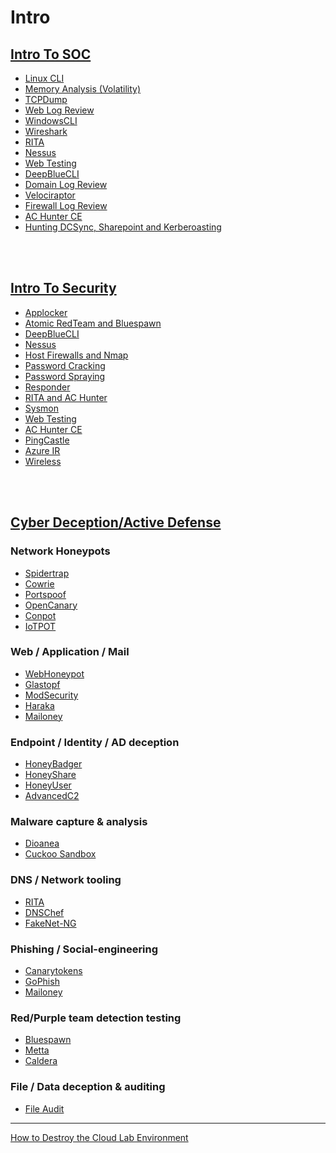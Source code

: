 # Intro
## [Intro To SOC]()

  - [Linux CLI](Tools/IntroClass/LinuxCLI/LinuxCLI.md)
  - [Memory Analysis (Volatility)](Tools/IntroClass/Memory/MemoryAnalysis(Volatility).md)
  - [TCPDump](Tools/IntroClass/TCPDump/TCPDump.md)
  - [Web Log Review](Tools/IntroClass/WebLogReview/WebLogReview.md)
  - [WindowsCLI](Tools/IntroClass/WindowsCLI/WindowsCLI.md)
  - [Wireshark](Tools/IntroClass/Wireshark/Wireshark.md)
  - [RITA](Tools/IntroClass/RITA/RITA.md)
  - [Nessus](Tools/IntroClass/nessus/Nessus.md)
  - [Web Testing](Tools/IntroClass/WebTesting/WebTesting.md)
  - [DeepBlueCLI](Tools/IntroClass/deepbluecli/DeepBlueCLI.md)
  - [Domain Log Review](Tools/IntroClass/DomainLogReview/DomainLogReview.md)
  - [Velociraptor](Tools/IntroClass/Velociraptor/Velociraptor.md)
  - [Firewall Log Review](Tools/IntroClass/FirewallLog/FirewallLog.md)
  - [AC Hunter CE](Tools/IntroClass/ACHCE/ACHunterCE.md)
  - [Hunting DCSync, Sharepoint and Kerberoasting](https://github.com/strandjs/IntroLabs/tree/master/IntroClassFiles/Tools/IntroClass/PoisoningtheWellIR-main)

<br><br>
## [Intro To Security]()

 - [Applocker](Tools/IntroClass/AppLocker/AppLocker.md)
 - [Atomic RedTeam and Bluespawn](Tools/IntroClass/bluespawnIntroClass/Bluespawn.md)
 - [DeepBlueCLI](Tools/IntroClass/deepbluecliIntroClass/DeepBlueCLI.md)
 - [Nessus](Tools/IntroClass/nessusIntroClass/Nessus.md)
 - [Host Firewalls and Nmap](Tools/IntroClass/Nmap/Nmap.md)
 - [Password Cracking](Tools/IntroClass/PasswordCracking/PasswordCracking.md)
 - [Password Spraying](Tools/IntroClass/PasswordSpray/PasswordSpray.md)
 - [Responder](Tools/IntroClass/Responder/Responder.md)
 - [RITA and AC Hunter](Tools/IntroClass/RITAIntroClass/RITA.md)
 - [Sysmon](Tools/IntroClass/Sysmon/Sysmon.md)
 - [Web Testing](Tools/IntroClass/WebTestingIntroClass/WebTesting.md)
 - [AC Hunter CE](Tools/IntroClass/ACHCEIntroClass/ACHunterCE.md)
 - [PingCastle](https://github.com/strandjs/IntroLabs/blob/master/IntroClassFiles/Tools/IntroClass/PingCastle.md)
 - [Azure IR](/IntroClassFiles/Tools/IntroClass/AZURE-MSP-WRITEUP-main/README.md)
 - [Wireless](https://github.com/strandjs/IntroLabs/blob/master/IntroClassFiles/Tools/IntroClass/Wireless.md)

<br><br>
## [Cyber Deception/Active Defense]()

### Network Honeypots
  - [Spidertrap](Tools/IntroClass/Spidertrap/Spidertrap.md)
  - [Cowrie](Tools/IntroClass/Cowrie/Cowrie.md)
  - [Portspoof](Tools/IntroClass/Portspoof/Portspoof.md)
  - [OpenCanary](/Tools/IntroClass/ADHD/openCanary.md)
  - [Conpot](/Tools/IntroClass/ADHD/conpot.md)
  - [IoTPOT](/Tools/IntroClass/ADHD/IoTPOT.md)
 
### Web / Application / Mail  
  - [WebHoneypot](Tools/IntroClass/webhoneypot/webhoneypot.md)
  - [Glastopf]()
  - [ModSecurity]()
  - [Haraka]()
  - [Mailoney]()

### Endpoint / Identity / AD deception  
  - [HoneyBadger](Tools/IntroClass/HoneyBadger_files/HoneyBadger.md)
  - [HoneyShare](Tools/IntroClass/honeyshare/HoneyShare.md)
  - [HoneyUser](Tools/IntroClass/honeyuser/honeyuser.md)
  - [AdvancedC2](Tools/IntroClass/pcap/AdvancedC2PCAPAnalysis.md)

### Malware capture & analysis
  - [Dioanea](/Tools/IntroClass/ADHD/dionaea.md)
  - [Cuckoo Sandbox]()
  
### DNS / Network tooling
  - [RITA](Tools/IntroClass/RITA_ADHD/RITA.md)
  - [DNSChef]()
  - [FakeNet-NG]()
  

### Phishing / Social-engineering  
  - [Canarytokens](Tools/IntroClass/canarytokens/Canarytokens.md)
  - [GoPhish]()
  - [Mailoney]()
  
  
### Red/Purple team detection testing
  - [Bluespawn](Tools/IntroClass/bluespawn/Bluespawn.md)
  - [Metta]()
  - [Caldera]()


### File / Data deception & auditing
  - [File Audit](Tools/IntroClass/FileAudit/FileAudit.md)

*** 
[How to Destroy the Cloud Lab Environment](/IntroClassFiles/Tools/IntroClass/LabDestruction/labdestruction.md)













